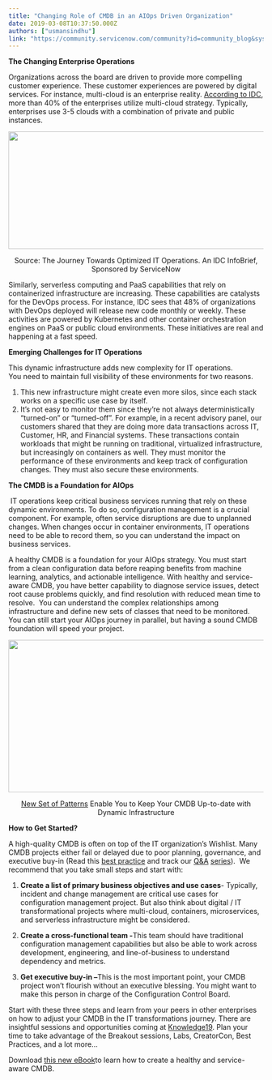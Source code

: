 ```yaml
---
title: "Changing Role of CMDB in an AIOps Driven Organization"
date: 2019-03-08T10:37:50.000Z
authors: ["usmansindhu"]
link: "https://community.servicenow.com/community?id=community_blog&sys_id=3e0e60f9db443700a39a0b55ca9619c7"
---
```

<p><strong>The Changing Enterprise Operations </strong></p>
<p>Organizations across the board are driven to provide more compelling customer experience. These customer experiences are powered by digital services. For instance, multi-cloud is an enterprise reality. <a href="https://www.servicenow.com/content/dam/servicenow-assets/public/en-us/doc-type/resource-center/ebook/sn-optimize-info-brief.pdf" rel="nofollow">According to IDC</a>, more than 40% of the enterprises utilize multi-cloud strategy. Typically, enterprises use 3-5 clouds with a combination of private and public instances.</p>
<p><img style="display: block; margin-left: auto; margin-right: auto;" src="https://community.servicenow.com/054dec75db443700a39a0b55ca96198f.iix" width="588" height="232" /></p>
<p style="text-align: center;">Source: The Journey Towards Optimized IT Operations. An IDC InfoBrief, Sponsored by ServiceNow</p>
<p>Similarly, serverless computing and PaaS capabilities that rely on containerized infrastructure are increasing. These capabilities are catalysts for the DevOps process. For instance, IDC sees that 48% of organizations with DevOps deployed will release new code monthly or weekly. These activities are powered by Kubernetes and other container orchestration engines on PaaS or public cloud environments. These initiatives are real and happening at a fast speed.</p>
<p><strong>Emerging Challenges for IT Operations</strong> </p>
<p>This dynamic infrastructure adds new complexity for IT operations. You need to maintain full visibility of these environments for two reasons.</p>
<ol><li>This new infrastructure might create even more silos, since each stack works on a specific use case by itself.</li><li>It’s not easy to monitor them since they’re not always deterministically “turned-on” or “turned-off”. For example, in a recent advisory panel, our customers shared that they are doing more data transactions across IT, Customer, HR, and Financial systems. These transactions contain workloads that might be running on traditional, virtualized infrastructure, but increasingly on containers as well. They must monitor the performance of these environments and keep track of configuration changes. They must also secure these environments.</li></ol>
<p><strong>The CMDB is a Foundation for AIOps</strong></p>
<p> IT operations keep critical business services running that rely on these dynamic environments. To do so, configuration management is a crucial component. For example, often service disruptions are due to unplanned changes. When changes occur in container environments, IT operations need to be able to record them, so you can understand the impact on business services.</p>
<p>A healthy CMDB is a foundation for your AIOps strategy. You must start from a clean configuration data before reaping benefits from machine learning, analytics, and actionable intelligence. With healthy and service-aware CMDB, you have better capability to diagnose service issues, detect root cause problems quickly, and find resolution with reduced mean time to resolve.  You can understand the complex relationships among infrastructure and define new sets of classes that need to be monitored. You can still start your AIOps journey in parallel, but having a sound CMDB foundation will speed your project.  </p>
<p><img style="display: block; margin-left: auto; margin-right: auto;" src="https://community.servicenow.com/8bbde439db443700a39a0b55ca961990.iix" width="681" height="301" /></p>
<p style="text-align: center;"><a href="https://docs.servicenow.com/bundle/store-it-operations-management/page/product/itom/concept/store-it-operations-management.html" rel="nofollow">New Set of Patterns</a> Enable You to Keep Your CMDB Up-to-date with Dynamic Infrastructure</p>
<p><strong>How to Get Started?</strong></p>
<p>A high-quality CMDB is often on top of the IT organization’s Wishlist. Many CMDB projects either fail or delayed due to poor planning, governance, and executive buy-in (Read this <a href="https://www.servicenow.com/success/playbook/cmdb-deployment.html" rel="nofollow">best practice</a> and track our <a href="https://community.servicenow.com/community?id&#61;community_blog&amp;sys_id&#61;3ecb880cdb6f6700f21f5583ca961972" rel="nofollow">Q&amp;A</a> <a href="https://community.servicenow.com/community?id&#61;community_blog&amp;sys_id&#61;c20ec6b4dbbba380feb1a851ca9619f3" rel="nofollow">series</a>).  We recommend that you take small steps and start with:</p>
<ol><li><strong>Create a list of primary business objectives and use cases</strong>- Typically, incident and change management are critical use cases for configuration management project. But also think about digital / IT transformational projects where multi-cloud, containers, microservices, and serverless infrastructure might be considered.</li></ol>
<ol start="2"><li><strong>Create a cross-functional team -</strong>This team should have traditional configuration management capabilities but also be able to work across development, engineering, and line-of-business to understand dependency and metrics.</li></ol>
<ol start="3"><li><strong>Get executive buy-in –</strong>This is the most important point, your CMDB project won’t flourish without an executive blessing. You might want to make this person in charge of the Configuration Control Board.</li></ol>
<p>Start with these three steps and learn from your peers in other enterprises on how to adjust your CMDB in the IT transformations journey. There are insightful sessions and opportunities coming at <a href="https://knowledge.servicenow.com/" rel="nofollow">Knowledge19</a>. Plan your time to take advantage of the Breakout sessions, Labs, CreatorCon, Best Practices, and a lot more…</p>
<p>Download <a href="https://www.servicenow.com/content/dam/servicenow-assets/public/en-us/doc-type/resource-center/ebook/cmdb-great-business-service-quality.pdf" rel="nofollow">this new eBook</a>to learn how to create a healthy and service-aware CMDB.</p>